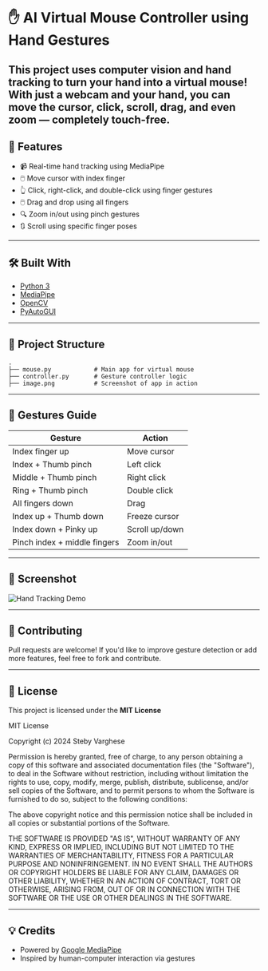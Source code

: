 
# ✋ AI Virtual Mouse Controller using Hand Gestures

This project uses computer vision and hand tracking to turn your hand into a virtual mouse! With just a webcam and your hand, you can move the cursor, click, scroll, drag, and even zoom — completely touch-free.
---

## 🚀 Features

- 📹 Real-time hand tracking using MediaPipe
- 🖱️ Move cursor with index finger
- 👆 Click, right-click, and double-click using finger gestures
- 🖱️ Drag and drop using all fingers
- 🔍 Zoom in/out using pinch gestures
- 🔃 Scroll using specific finger poses

---

## 🛠️ Built With

- [Python 3](https://www.python.org/)
- [MediaPipe](https://google.github.io/mediapipe/)
- [OpenCV](https://opencv.org/)
- [PyAutoGUI](https://pyautogui.readthedocs.io/en/latest/)

---

## 📁 Project Structure

```
.
├── mouse.py            # Main app for virtual mouse
├── controller.py       # Gesture controller logic
├── image.png           # Screenshot of app in action
```

---

## 🎯 Gestures Guide

| Gesture                            | Action             |
|------------------------------------|--------------------|
| Index finger up                    | Move cursor        |
| Index + Thumb pinch                | Left click         |
| Middle + Thumb pinch               | Right click        |
| Ring + Thumb pinch                 | Double click       |
| All fingers down                   | Drag               |
| Index up + Thumb down              | Freeze cursor      |
| Index down + Pinky up              | Scroll up/down     |
| Pinch index + middle fingers       | Zoom in/out        |

---

## 📸 Screenshot

![Hand Tracking Demo](https://github.com/user-attachments/assets/c9a7a979-5735-4234-8d5b-2c924e0d346c)


---

## 🤝 Contributing

Pull requests are welcome! If you'd like to improve gesture detection or add more features, feel free to fork and contribute.

---

## 📄 License

This project is licensed under the **MIT License** 

MIT License

Copyright (c) 2024 Steby Varghese

Permission is hereby granted, free of charge, to any person obtaining a copy
of this software and associated documentation files (the "Software"), to deal
in the Software without restriction, including without limitation the rights
to use, copy, modify, merge, publish, distribute, sublicense, and/or sell
copies of the Software, and to permit persons to whom the Software is
furnished to do so, subject to the following conditions:

The above copyright notice and this permission notice shall be included in all
copies or substantial portions of the Software.

THE SOFTWARE IS PROVIDED "AS IS", WITHOUT WARRANTY OF ANY KIND, EXPRESS OR
IMPLIED, INCLUDING BUT NOT LIMITED TO THE WARRANTIES OF MERCHANTABILITY,
FITNESS FOR A PARTICULAR PURPOSE AND NONINFRINGEMENT. IN NO EVENT SHALL THE
AUTHORS OR COPYRIGHT HOLDERS BE LIABLE FOR ANY CLAIM, DAMAGES OR OTHER
LIABILITY, WHETHER IN AN ACTION OF CONTRACT, TORT OR OTHERWISE, ARISING FROM,
OUT OF OR IN CONNECTION WITH THE SOFTWARE OR THE USE OR OTHER DEALINGS IN THE
SOFTWARE.


---

## 💡 Credits

- Powered by [Google MediaPipe](https://google.github.io/mediapipe/)
- Inspired by human-computer interaction via gestures

